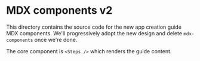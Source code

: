 # MDX components v2

This directory contains the source code for the new app creation guide MDX components. We'll progressively adopt the new design and delete `mdx-components` once we're done.

The core component is `<Steps />` which renders the guide content.
